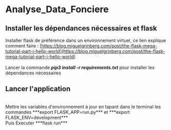 # Analyse_Data_Fonciere  
## Installer les dépendances nécessaires et flask  
Installer flask de préférence dans un environnement virtuel, ce lien explique comment faire : [https://blog.miguelgrinberg.com/post/the-flask-mega-tutorial-part-i-hello-world](https://blog.miguelgrinberg.com/post/the-flask-mega-tutorial-part-i-hello-world)  
<br>
Lancer la commande ***pip3 install -r requirements.txt*** pour installer les dépendances nécessaires

## Lancer l'application 
<br>
Mettre les variables d'environnement à jour en tapant dans le terminal les commandes ***export FLASK_APP=run.py*** et ***export FLASK_ENV=development***
<br>
Puis Executer ***flask run***